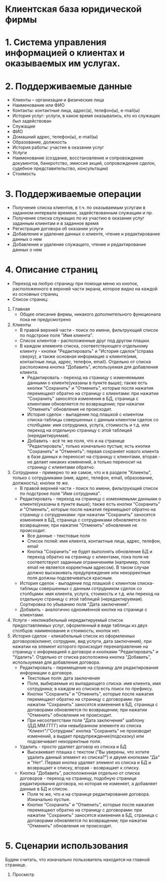 # Клиентская база юридической фирмы

# 1. Система управления информацией о клиентах и оказываемых им услугах.
# 2. Поддерживаемые данные
*  Клиенты – организации и физические лица
*  Наименование или ФИО
*  Контакты: контактные лица, адрес(а), телефон(ы), e-mail(ы)
*  История услуг: услуги, в какое время оказывались, кто из служащих был задействован
*  Служащие
*  ФИО
*  Домашний адрес, телефон(ы), e-mail(ы)
*  Образование, должность
*  История работы: участие в оказании услуг 
*  Услуги
*  Наименование (создание, восстановление и сопровождение документов, банкротство, эмиссия акций, сопровождение сделок, судебное представительство, консультации)
*  Стоимость
# 3. Поддерживаемые операции
*  Получение списка клиентов, в т.ч. по оказываемым услугам в заданном интервале времени, задействованным служащим и пр.
*  Получение списка служащих по их участию в оказании услуг заданным клиентам и в заданное время
*  Регистрация договора об оказании услуги
*  Добавление и удаление данных о клиенте, чтение и редактирование данных о нем
*  Добавление и удаление служащего, чтение и редактирование данных о нем
# 4. Описание страниц
*  Переход на любую страницу при помощи меню из кнопок, расположенного в верхней части экрана, которое видно на каждой из основных страниц
*  Список страниц:
  1.  Главная
      *  Общее описание фирмы, никакого дополнительного функционала пока не предусмотрено
  2.  Клиенты
      *  В правой верхней части - поиск по имени, фильтрующий список по подстроке поля "Имя клиента".
      *  Список клиентов - расположенные друг под другом плашки.
      *  В каждом элементе списка, соответствующего отдельному клиенту - кнопки "Редактировать" и "История сделок"(справа сверху), а также основная информация о клиенте(имя, контактные лица, адрес, телефон, email). Отдельно от списка расположена кнопка "Добавить", используемая для добавления клиента.
          *  Редактировать - переход на страницу с изменяемыми данными о клиенте(указаны в пункте выше); также есть кнопки "Сохранить" и  "Отменить", которые после нажатия перемещают обратно на страницу с клиентами: при нажатии "Сохранить" заносятся изменения в БД, страница с клиентами обновляется по возвращении; при нажатии "Отменить" обновления не происходит.
          *  История сделок - выпадение под плашкой с клиентом списка-таблицы совершенных с данным клиентом сделок со столбцами: имя сотрудника, услуга, стоимость и т.д. или переход на отдельную страницу с этой таблицей (нередактируемая).
          *  Добавить - всё те же поля, что и на странице "Редактировать", только изначально пустые; есть кнопки "Сохранить" и "Отменить": первая сохраняет нового клиента в базе данных и переносит на страницу с клиентами, вторая - не делает никаких изменений, а только переносит на страницу с клиентами обратно.
  3.  Сотрудники - примерно то же самое, что и в разделе "Клиенты", только с сотрудниками (имя, адрес, телефон, email, образование, должность); кнопки те же.
      *  В правой верхней части - поиск по имени, фильтрующий список по подстроке поля "Имя сотрудника".
      *  Редактировать - переход на страницу с изменяемыми данными о клиенте(указаны в пункте выше); также есть кнопки "Сохранить" и  "Отменить", которые после нажатия перемещают обратно на страницу с сотрудниками: при нажатии "Сохранить" заносятся изменения в БД, страница с сотрудниками обновляется по возвращении; при нажатии "Отменить" обновления не происходит.
          *  Все данные - текстовые поля
          *  Список полей: имя клиента, контактные лица, адрес, телефон, email
          *  Кнопка "Сохранить" не будет выполнять обновление БД и переход обратно на страницу с клиентами, пока поля не соответствуют заданным ограничениям (например, поле email не является корректным адресом). В таком случае должно выскакивать предупреждение или некорректные поля должны подсвечиваться красным.
      *  История сделок - выпадение под плашкой с клиентом списка-таблицы совершенных с данным сотрудником сделок со столбцами: имя клиента, услуга, стоимость и т.д. или переход на отдельную страницу с этой таблицей (нередактируемая). Сортировка по убыванию поля "Дата заключения".
      *  Добавить - аналогично одноимённой кнопке на странице с клиентами.
  4.  Услуги - некликабельный нередактируемый список предоставляемых услуг, оформленный в виде таблицы из двух столбцов: наименование и стоимость; кнопок нет.
  5.  История сделок - кликабельный список из оформленных договоров(клиент, сотрудник, вид услуги, дата заключения), при нажатии на элемент которого происходит перенаправление на страницу с информацией о договоре и кнопками "Редактировать" и "Удалить". Отдельно от списка расположена кнопка "Добавить", используемая для добавления договора.
      *  Редактировать - перемещение на страницу для редактирования информации о договоре.
          *  Текстовые поля: дата заключения
          *  Поля, выбираемые из выпадающего списка: имя клиента, имя сотрудника; в каждом из списков есть поиск по префиксу.
          *  Кнопки "Сохранить" и "Отменить", которые после нажатия перемещают обратно на страницу с договорами: при нажатии "Сохранить" заносятся изменения в БД, страница с договорами обновляется по возвращении; при нажатии "Отменить" обновления не происходит.
          *  При несоответствии поля "Дата заключения" шаблону (ДД.ММ.ГГГГ) или невыбранном элементе из списка "Клиент"/"Сотрудник" кнопка "Сохранить" не производит изменений, а выдает предупреждение(подсказку) или подсвечивает некорректные поля.
      *  Удалить - просто удаляет договор из списка и БД
          *  Выскакивает плашка с текстом ("Вы уверены, что хотите удалить данный элемент из списка?") и двумя кнопками "Да" и "Нет". Первая кнопка удаляет элемент из списка и БД и возвращает к списку, вторая - возвращает к списку.
      *  Кнопка "Добавить", расположенная отдельно от списка договоров - переход на страницу, подобную странице редактирования договора, но которая не изменяет, а добавляет данные в БД и список.
          *  Поля те же, что и на странице редактирования договора. Изначально пустые.
          *  Кнопки "Сохранить" и "Отменить", которые после нажатия перемещают обратно на страницу с договорами: при нажатии "Сохранить" заносятся изменения в БД, страница с договорами обновляется по возвращении; при нажатии "Отменить" обновления не происходит.
# 5. Сценарии использования
Будем считать, что изначально пользователь находится на главной странице.
1.  Просмотр

